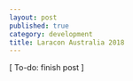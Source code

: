 ```yaml
---
layout: post
published: true
category: development
title: Laracon Australia 2018
---
```

[ To-do: finish post ]
